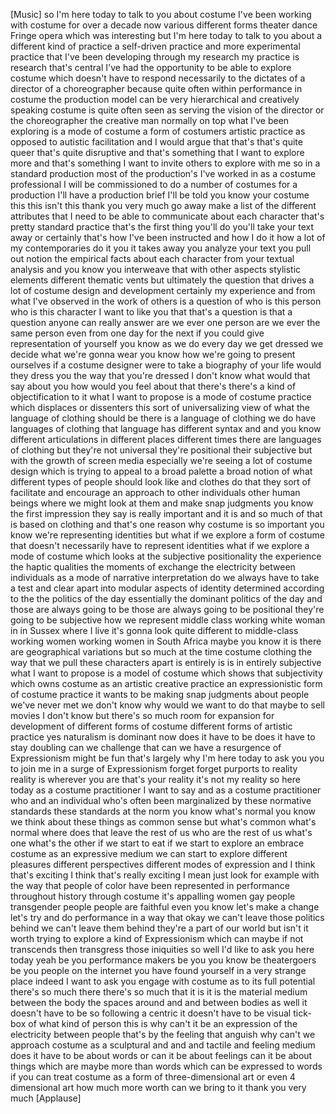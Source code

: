 
[Music]
so I&#39;m here today to talk to you about
costume I&#39;ve been working with costume
for over a decade now various different
forms theater dance Fringe opera which
was interesting but I&#39;m here today to
talk to you about a different kind of
practice a self-driven practice and more
experimental practice that I&#39;ve been
developing through my research my
practice is research that&#39;s central I&#39;ve
had the opportunity to be able to
explore costume which doesn&#39;t have to
respond necessarily to the dictates of a
director of a choreographer because
quite often within performance in
costume
the production model can be very
hierarchical and creatively speaking
costume is quite often seen as serving
the vision of the director or the
choreographer the creative man normally
on top what I&#39;ve been exploring is a
mode of costume a form of costumers
artistic practice as opposed to autistic
facilitation and I would argue that
that&#39;s that&#39;s quite queer that&#39;s quite
disruptive and that&#39;s something that I
want to explore more and that&#39;s
something I want to invite others to
explore with me so in a standard
production most of the production&#39;s I&#39;ve
worked in as a costume professional I
will be commissioned to do a number of
costumes for a production I&#39;ll have a
production brief I&#39;ll be told you know
your costume this this isn&#39;t this thank
you very much
go away make a list of the different
attributes that I need to be able to
communicate about each character that&#39;s
pretty standard practice that&#39;s the
first thing you&#39;ll do you&#39;ll take your
text away or certainly that&#39;s how I&#39;ve
been instructed and how I do it how a
lot of my contemporaries do it you
it takes away you analyze your text you
pull out notion the empirical facts
about each character from your textual
analysis and you know you interweave
that with other aspects stylistic
elements different thematic vents but
ultimately the question that drives a
lot of costume design and development
certainly my experience and from what
I&#39;ve observed in the work of others is a
question of who is this person who is
this character I want to like you that
that&#39;s a question is that a question
anyone can really answer are we ever one
person are we ever the same person even
from one day for the next if you could
give representation of yourself you know
as we do every day we get dressed we
decide what we&#39;re gonna wear you know
how we&#39;re going to present ourselves if
a costume designer were to take a
biography of your life would they dress
you the way that you&#39;re dressed I don&#39;t
know what would that say about you how
would you feel about that there&#39;s
there&#39;s a kind of objectification to it
what I want to propose is a mode of
costume practice which displaces or
dissenters this sort of universalizing
view of what the language of clothing
should be there is a language of
clothing we do have languages of
clothing that language has different
syntax and and you know different
articulations in different places
different times there are languages of
clothing but they&#39;re not universal
they&#39;re positional their subjective but
with the growth of screen media
especially we&#39;re seeing a lot of costume
design which is trying to appeal to a
broad palette a broad notion of
what different types of people should
look like and clothes do that they sort
of facilitate and encourage an approach
to other individuals other human beings
where we might look at them and make
snap judgments you know the first
impression they say is really important
and it is and so much of that is based
on clothing and that&#39;s one reason why
costume is so important you know we&#39;re
representing identities but what if we
explore a form of costume that doesn&#39;t
necessarily have to represent identities
what if we explore a mode of costume
which looks at the subjective
positionality the experience the haptic
qualities the moments of exchange the
electricity between individuals as a
mode of narrative interpretation do we
always have to take a test and clear
apart into modular aspects of identity
determined according to the the politics
of the day essentially the dominant
politics of the day and those are always
going to be those are always going to be
positional they&#39;re going to be
subjective how we represent middle class
working white woman in in Sussex where I
live it&#39;s gonna look quite different to
middle-class working women working women
in South Africa maybe you know it is
there are geographical variations but so
much at the time costume clothing the
way that we pull these characters apart
is entirely is is in entirely subjective
what I want to propose is a model of
costume which shows that subjectivity
which owns costume as an artistic
creative practice an expressionistic
form of costume practice it wants to be
making snap judgments about people we&#39;ve
never met we don&#39;t know why would we
want to do that maybe to sell movies I
don&#39;t know but there&#39;s so much room for
expansion for development of different
forms of costume different forms of
artistic practice yes naturalism is
dominant now does it have to be does it
have to stay doubling can we challenge
that can we have a resurgence of
Expressionism might be fun that&#39;s
largely why I&#39;m here today to ask you
you to join me in a surge of
Expressionism forget forget purports to
reality reality is wherever you are
that&#39;s your reality it&#39;s not my reality
so here today as a costume practitioner
I want to say and as a costume
practitioner who and an individual who&#39;s
often been marginalized by these
normative standards these standards at
the norm you know what&#39;s normal you know
we think about these things as common
sense but what&#39;s common what&#39;s normal
where does that leave the rest of us who
are the rest of us what&#39;s one what&#39;s the
other if we start to eat if we start to
explore an embrace costume as an
expressive medium we can start to
explore different pleasures different
perspectives different modes of
expression and I think that&#39;s exciting I
think that&#39;s really exciting I mean just
look for example with the way that
people of color have been represented in
performance throughout history through
costume it&#39;s appalling women gay people
transgender people people are faithful
even you know let&#39;s make a change let&#39;s
try and do performance in a way that
okay we can&#39;t leave those politics
behind we can&#39;t leave them behind
they&#39;re a part of our world but isn&#39;t it
worth trying to explore a kind of
Expressionism which can maybe if not
transcends then transgress those
iniquities so
well I&#39;d like to ask you here today yeah
be you performance makers be you you
know be theatergoers be you people on
the internet you have found yourself in
a very strange place indeed I want to
ask you engage with costume as to its
full potential there&#39;s so much there
there&#39;s so much that it is it is the
material medium between the body the
spaces around and and between bodies as
well it doesn&#39;t have to be so following
a centric it doesn&#39;t have to be visual
tick-box
of what kind of person this is why can&#39;t
it be an expression of the electricity
between people that&#39;s by the feeling
that anguish why can&#39;t we approach
costume as a sculptural and and and
tactile and feeling medium does it have
to be about words or can it be about
feelings can it be about things which
are maybe more than words which can be
expressed to words if you can treat
costume as a form of three-dimensional
art or even 4 dimensional art how much
more worth can we bring to it thank you
very much
[Applause]
